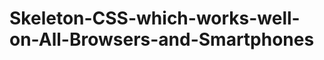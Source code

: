 Skeleton-CSS-which-works-well-on-All-Browsers-and-Smartphones
=============================================================